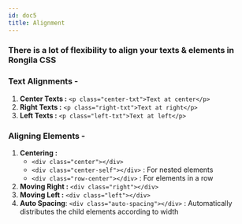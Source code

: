 ```yaml
---
id: doc5
title: Alignment
---
```


### There is a lot of flexibility to align your texts & elements in Rongila CSS

### Text Alignments - 
1. **Center Texts :** ```<p class="center-txt">Text at center</p>```
2. **Right Texts :** ```<p class="right-txt">Text at right</p>```
3. **Left Texts :** ```<p class="left-txt">Text at left</p>```

### Aligning Elements - 
1. **Centering :** 
    - ```<div class="center"></div>```
    - ```<div class="center-self"></div>``` : For nested elements
    - ```<div class="row-center"></div>``` : For elements in a row
2. **Moving Right :** ```<div class="right"></div>```
3. **Moving Left :** ```<div class="left"></div>```
4. **Auto Spacing**: ```<div class="auto-spacing"></div>``` : Automatically distributes the child elements according to width